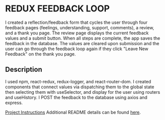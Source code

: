# REDUX FEEDBACK LOOP

I created a reflection/feedback form that cycles the user through four feedback pages (feelings, understanding, support, comments), a review, and a thank you page. The review page displays the current feedback values and a submit button. When all steps are complete, the app saves the feedback in the database. The values are cleared upon submission and the user can go through the feedback loop again if they click "Leave New Feedback" on the thank you page.

## Description

I used npm, react-redux, redux-logger, and react-router-dom. I created components that connect values via dispatching them to the global state then selecting them with useSelector, and display for the user using routers and useHistory.  I POST the feedback to the database using axios and express.  


[Project Instructions](./INSTRUCTIONS.md)
Additional README details can be found [here](https://github.com/PrimeAcademy/readme-template/blob/master/README.md).
